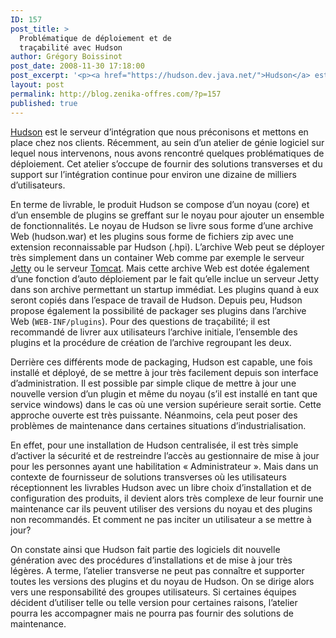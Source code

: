 ```yaml
---
ID: 157
post_title: >
  Problématique de déploiement et de
  traçabilité avec Hudson
author: Grégory Boissinot
post_date: 2008-11-30 17:18:00
post_excerpt: '<p><a href="https://hudson.dev.java.net/">Hudson</a> est le serveur d’intégration que nous préconisons et mettons en place chez nos clients. Récemment, au sein d’un atelier de génie logiciel sur lequel nous intervenons, nous avons rencontré quelques problématiques de déploiement. Cet atelier s’occupe de fournir des solutions transverses et du support sur l’intégration continue pour environ une dizaine de milliers d’utilisateurs.</p>'
layout: post
permalink: http://blog.zenika-offres.com/?p=157
published: true
---
```

<p><a href="https://hudson.dev.java.net/">Hudson</a> est le serveur d’intégration que nous préconisons et mettons en place chez nos clients. Récemment, au sein d’un atelier de génie logiciel sur lequel nous intervenons, nous avons rencontré quelques problématiques de déploiement. Cet atelier s’occupe de fournir des solutions transverses et du support sur l’intégration continue pour environ une dizaine de milliers d’utilisateurs.</p>
<!--more-->
<p>En terme de livrable, le produit Hudson se compose d’un noyau (core) et d’un ensemble de plugins se greffant sur le noyau pour ajouter un ensemble de fonctionnalités. Le noyau de Hudson se livre sous forme d’une archive Web (hudson.war) et les plugins sous forme de fichiers zip avec une extension reconnaissable par Hudson (.hpi). L’archive Web peut se déployer très simplement dans un container Web comme par exemple le serveur <a href="http://www.mortbay.org/jetty/">Jetty</a> ou le serveur <a href="http://tomcat.apache.org/">Tomcat</a>. Mais cette archive Web est dotée également d’une fonction d’auto déploiement par le fait qu’elle inclue un serveur Jetty dans son archive permettant un startup immédiat. Les plugins quand à eux seront copiés dans l’espace de travail de Hudson. Depuis peu, Hudson propose également la possibilité de packager ses plugins dans l’archive Web (<code>WEB-INF/plugins</code>). Pour des questions de traçabilité; il est recommandé de livrer aux utilisateurs l’archive initiale, l’ensemble des plugins et la procédure de création de l’archive regroupant les deux.</p> <p>Derrière ces différents mode de packaging, Hudson est capable, une fois installé et déployé, de se mettre à jour très facilement depuis son interface d’administration. Il est possible par simple clique de mettre à jour une nouvelle version d’un plugin et même du noyau (s’il est installé en tant que service windows) dans le cas où une version supérieure serait sortie. Cette approche ouverte est très puissante. Néanmoins, cela peut poser des problèmes de maintenance dans certaines situations d’industrialisation.</p> <p>En effet, pour une installation de Hudson centralisée, il est très simple d’activer la sécurité et de restreindre l’accès au gestionnaire de mise à jour pour les personnes ayant une habilitation «&nbsp;Administrateur ». Mais dans un contexte de fournisseur de solutions transverses où les utilisateurs réceptionnent les livrables Hudson avec un libre choix d’installation et de configuration des produits, il devient alors très complexe de leur fournir une maintenance car ils peuvent utiliser des versions du noyau et des plugins non recommandés. Et comment ne pas inciter un utilisateur a se mettre à jour?</p> <p>On constate ainsi que Hudson fait partie des logiciels dit nouvelle génération avec des procédures d’installations et de mise à jour très légères. A terme, l’atelier transverse ne peut pas connaître et supporter toutes les versions des plugins et du noyau de Hudson. On se dirige alors vers une responsabilité des groupes utilisateurs. Si certaines équipes décident d’utiliser telle ou telle version pour certaines raisons, l’atelier pourra les accompagner mais ne pourra pas fournir des solutions de maintenance.</p>